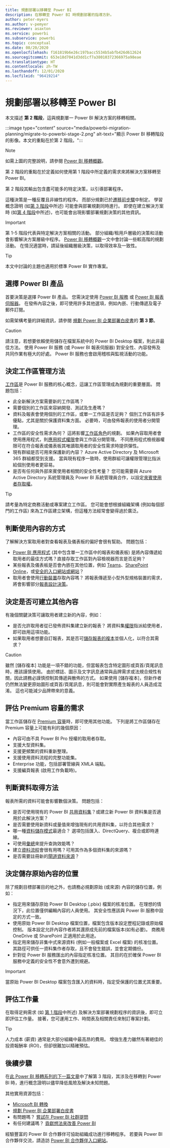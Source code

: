 ```yaml
---
title: 規劃部署以移轉至 Power BI
description: 在移轉至 Power BI 時規劃部署的指導方針。
author: peter-myers
ms.author: v-pemyer
ms.reviewer: asaxton
ms.service: powerbi
ms.subservice: powerbi
ms.topic: conceptual
ms.date: 08/20/2020
ms.openlocfilehash: f161819b6e26c197bacc5534b5abfb426d612624
ms.sourcegitcommit: 653e18d7041d3dd1cf7a38010372366975a98eae
ms.translationtype: HT
ms.contentlocale: zh-TW
ms.lasthandoff: 12/01/2020
ms.locfileid: "96419214"
---
```

# <a name="plan-deployment-to-migrate-to-power-bi"></a>規劃部署以移轉至 Power BI

本文描述 **第 2 階段**，這與規劃單一 Power BI 解決方案的移轉相關。

:::image type="content" source="media/powerbi-migration-planning/migrate-to-powerbi-stage-2.png" alt-text="顯示 Power BI 移轉階段的影像。本文的重點在於第 2 階段。":::

> [!NOTE]
> 如需上圖的完整說明，請參閱 [Power BI 移轉概觀](powerbi-migration-overview.md)。

第 2 階段的重點在於定義如何使用第 1 階段中所定義的需求來將解決方案移轉至 Power BI。

第 2 階段其輸出包含盡可能多的特定決策，以引導部署程序。

這種決策是一種反覆且非線性的程序。 而部分規劃已於[遷移前步驟](powerbi-migration-pre-migration-steps.md)中制定。 學習概念證明 (如[第 3 階段](powerbi-migration-proof-of-concept.md)中所述) 可能會與部署規劃同時進行。 即使在建立解決方案時 (如[第 4 階段](powerbi-migration-create-validate-content.md)中所述)，也可能會出現影響部署規劃決策的其他資訊。

> [!IMPORTANT]
> 第 1-5 階段代表與特定解決方案相關的活動。 部分組織/租用戶層級的決策和活動會影響解決方案層級中程序。 [Power BI 移轉概觀](powerbi-migration-overview.md)一文中會討論一些較高階的規劃活動。 在情況適當時，請延後組織層級決策，以取得效率及一致性。

> [!TIP]
> 本文中討論的主題也適用於標準 Power BI 實作專案。

## <a name="choose-power-bi-product"></a>選擇 Power BI 產品

首要決策是選擇 Power BI 產品。 您需決定使用 [Power BI 服務](../fundamentals/power-bi-service-overview.md) 或 [Power BI 報表伺服器](../report-server/get-started.md)。 在發佈內容之後，即可使用許多其他選項，例如內嵌、行動傳遞及電子郵件訂閱。

如需架構考量的詳細資訊，請參閱 [規劃 Power BI 企業部署白皮書](https://aka.ms/PBIEnterpriseDeploymentWP)的 **第 3 節**。

> [!CAUTION]
> 請注意，若想要依賴使用儲存在檔案系統中的 Power BI Desktop 檔案，則此非最佳方法。 使用 Power BI 服務 (或 Power BI 報表伺服器) 對安全性、內容發佈及共同作業有極大的好處。 Power BI 服務也會啟用稽核與監視活動的功能。

## <a name="decide-on-workspace-management-approach"></a>決定工作區管理方法

[工作區](../collaborate-share/service-new-workspaces.md)是 Power BI 服務的核心概念，這讓工作區管理成為規劃的重要層面。 問題包括：

- 此全新解決方案需要新的工作區嗎？
- 需要個別的工作區來容納開發、測試及生產嗎？
- 資料及報表會使用個別的工作區，或單一工作區是否足夠？ 個別工作區有許多優點，尤其是關於保護資料集方面。 必要時，可由發佈報表的使用者分開管理。
- 工作區的安全性需求為何？ 這將影響[工作區角色](../collaborate-share/service-new-workspaces.md#roles-in-the-new-workspaces)的規劃。 如果內容取用者會使用應用程式，則[應用程式權限](../collaborate-share/service-create-distribute-apps.md#publish-your-app)會與工作區分開管理。 不同應用程式檢視器權限可在符合報表或儀表板其唯讀取用者的安全性需求時提供彈性。
- 現有群組是否可用來保護新的內容？ Azure Active Directory 及 Microsoft 365 群組都受到支援。 當與現有程序一致時，使用群組可讓權限管理比指派給個別使用者更容易。
- 是否有任何與外部來賓使用者相關的安全性考量？ 您可能需要與 Azure Active Directory 系統管理員及 Power BI 系統管理員合作，以設定[來賓使用者存取權](../admin/service-admin-azure-ad-b2b.md)。

> [!TIP]
> 請考量為特定商務活動或專案建立工作區。 您可能會想根據組織架構 (例如每個部門的工作區) 來為工作區建立架構，但這種方法經常會變得過於廣泛。

## <a name="determine-how-content-will-be-consumed"></a>判斷使用內容的方式

了解解決方案取用者對查看報表及儀表板的偏好會很有幫助。 問題包括：

- [Power BI 應用程式](../consumer/end-user-apps.md) (其中包含單一工作區中的報表和儀表板) 是將內容傳遞給取用者的最佳方式嗎？直接存取工作區對內容檢視器而言是否足夠？
- 某些報表及儀表板是否會內嵌在其他位置，例如 [Teams](../collaborate-share/service-embed-report-microsoft-teams.md)、[SharePoint Online](../collaborate-share/service-embed-report-spo.md)，或[安全的入口網站或網站](../collaborate-share/service-embed-secure.md)？
- 取用者會使用[行動裝置](../consumer/mobile/mobile-apps-for-mobile-devices.md)存取內容嗎？ 將報表傳遞至小型外型規格裝置的需求，將會影響部分[報表設計決策](../create-reports/desktop-create-phone-report.md)。

## <a name="decide-if-other-content-may-be-created"></a>決定是否可建立其他內容

有幾個關鍵決策可讓取用者建立新的內容，例如：

- 是否允許取用者從已發佈資料集建立新的報表？ 將資料集[權限](../connect-data/service-datasets-build-permissions.md)指派給使用者，即可啟用這項功能。
- 如果取用者想要自訂報表，其是否可[儲存報表的複本](../connect-data/service-datasets-copy-reports.md)並個人化，以符合其需求？

> [!CAUTION]
> 雖然 [儲存複本] 功能是一項不錯的功能，但當報表包含特定圖形或頁首/頁尾訊息時，應該謹慎使用。 由於標誌、圖示及文字訊息通常與品牌需求或法規合規性有關，因此請務必謹慎控制其傳遞與散佈的方式。 如果使用 [儲存複本]，但新作者仍然無法變更原始圖形或頁首/頁尾訊息，則可能會對實際產生報表的人員造成混淆。 這也可能減少品牌帶來的意義。

## <a name="evaluate-needs-for-premium-capacity"></a>評估 Premium 容量的需求

當工作區儲存在 [Premium 容量](../admin/service-premium-what-is.md)時，即可使用其他功能。 下列是將工作區儲存在 Premium 容量上可能有利的幾個原因：

- 內容可由不具 Power BI Pro 授權的取用者存取。
- 支援大型資料集。
- 支援更頻繁的資料重新整理。
- 支援使用資料流程的完整功能集。
- Enterprise 功能，包括部署管線與 XMLA 端點。
- 支援編頁報表 (啟用工作負載時)。

## <a name="determine-data-acquisition-method"></a>判斷資料取得方法

報表所需的資料可能會影響數個決策。 問題包括：

- 是否可使用現有的 Power BI [共用資料集](../connect-data/service-datasets-share.md)？或建立新 Power BI 資料集是否適用於此解決方案？
- 是否需要使用新資料或量值來增強現有的共用資料集，以符合其他需求？
- 哪一種[資料儲存模式](../transform-model/desktop-storage-mode.md)最適合？ 選項包括匯入、DirectQuery、複合或即時連線。
- 可使用[彙總](../transform-model/desktop-aggregations.md)來提升查詢效能嗎？
- 建立[資料流程](../transform-model/dataflows/dataflows-introduction-self-service.md)會很有用嗎？可用其作為多個資料集的來源嗎？
- 是否需要註冊新的[閘道資料來源](../connect-data/service-gateway-data-sources.md)？

## <a name="decide-where-original-content-will-be-stored"></a>決定儲存原始內容的位置

除了規劃目標部署目的地之外，也請務必規劃原始 (或來源) 內容的儲存位置，例如：

- 指定用來儲存原始 Power BI Desktop (.pbix) 檔案的核准位置。 在理想的情況下，此位置僅供編輯內容的人員使用。 其安全性應該與 Power BI 服務中設定的方式一致。
- 使用原始 Power BI Desktop 檔案位置，檔案包含版本設定歷程記錄或原始檔控制。 版本設定允許內容作者將其還原成先前的檔案版本(如有必要)。 商務用 OneDrive 或 SharePoint 正適用於此用途。
- 指定用來儲存非集中式來源資料 (例如一般檔案或 Excel 檔案) 的核准位置。 其路徑可供任一資料集作者存取，且不會發生錯誤，並會定期備份。
- 針對從 Power BI 服務匯出的內容指定核准位置。 其目的在於確保 Power BI 服務中定義的安全性不會意外遭到規避。

> [!IMPORTANT]
> 當原始 Power BI Desktop 檔案包含匯入的資料時，指定受保護的位置尤其重要。

## <a name="assess-the-level-of-effort"></a>評估工作量

在取得足夠需求 (如 [第 1 階段](powerbi-migration-requirements.md)中所述) 及解決方案部署規劃程序的資訊後，即可立即評估工作量。 接著，您可運用工作、時間表及相關責任來制訂專案計劃。

> [!TIP]
> 人力成本 (薪資) 通常是大部分組織中最高昂的費用。 增強生產力雖然有著絕佳的投資報酬率 (ROI)，但卻很難加以精確預估。

## <a name="next-steps"></a>後續步驟

在[此 Power BI 移轉系列的下一篇文章](powerbi-migration-proof-of-concept.md)中了解第 3 階段，其涉及在移轉到 Power BI 時，進行概念證明以儘早降低風險及解決未知問題。

其他實用資源包括：

- [Microsoft BI 轉換](center-of-excellence-microsoft-business-intelligence-transformation.md)
- [規劃 Power BI 企業部署白皮書](https://aka.ms/PBIEnterpriseDeploymentWP)
- 有問題嗎？ [嘗試在 Power BI 社群提問](https://community.powerbi.com/)
- 有任何建議嗎？ [貢獻想法來改善 Power BI](https://ideas.powerbi.com/)

經驗豐富的 Power BI 合作夥伴可協助組織成功進行移轉程序。 若要與 Power BI 合作夥伴交流，請造訪 [Power BI 合作夥伴入口網站](https://powerbi.microsoft.com/partners/)。